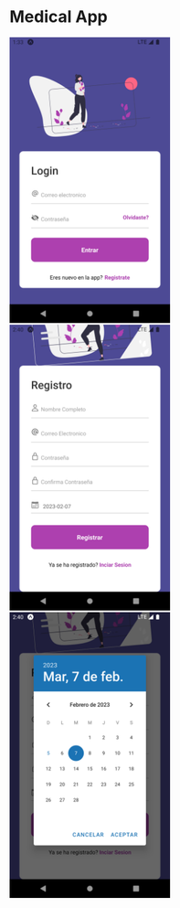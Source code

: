 # Medical App
<img src="https://github.com/jesusca17/medical-app/blob/master/assets/Screenshots/Login.png" height="500">
<img src="https://github.com/jesusca17/medical-app/blob/master/assets/Screenshots/Registro.png" height="500">
<img src="https://github.com/jesusca17/medical-app/blob/master/assets/Screenshots/RegistroFecha.png" height="500">
